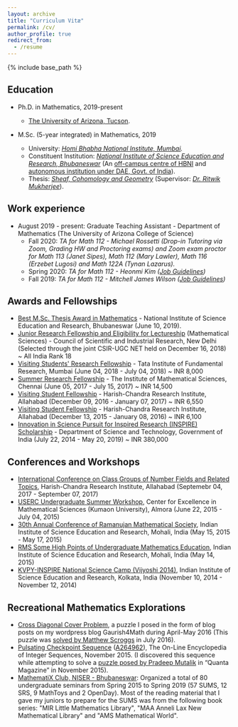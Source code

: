 ```yaml
---
layout: archive
title: "Curriculum Vitæ"
permalink: /cv/
author_profile: true
redirect_from:
  - /resume
---
```


{% include base_path %}

Education
---------
* Ph.D. in Mathematics, 2019-present
  * [The University of Arizona, Tucson](https://www.arizona.edu/).  

* M.Sc. (5-year integrated) in Mathematics, 2019
  * University: <em>[Homi Bhabha National Institute, Mumbai](http://www.hbni.ac.in/).</em>
  * Constituent Institution: <em>[National Institute of Science Education and Research, Bhubaneswar](http://www.niser.ac.in/) </em> (An [off-campus centre of HBNI](http://www.hbni.ac.in/cis/niser.html) and [autonomous institution under DAE, Govt. of India](https://dae.nic.in/)).
  * Thesis: <em>[Sheaf, Cohomology and Geometry](http://gkorpal.github.io/files/niser-msc_thesis-gaurish.pdf)</em> (Supervisor: <em>[Dr. Ritwik Mukherjee](https://www.sites.google.com/site/ritwik371/home)</em>).

Work experience
------
* August 2019 - present: Graduate Teaching Assistant - Department of Mathematics (The University of Arizona College of Science)
  * Fall 2020: <em>TA for Math 112 - Michael Rossetti (Drop-in Tutoring via Zoom, Grading HW and Proctoring exams) and Zoom exam proctor for Math 113 (Janet Sipes), Math 112 (Mary Lawler), Math 116 (Erzebet Lugosi) and Math 122A (Tynan Lazarus).</em>
  * Spring 2020: <em>TA for Math 112 - Heonmi Kim ([Job Guidelines](https://gkorpal.github.io/files/guidelinesfor112TAs.pdf))</em>
  * Fall 2019: <em>TA for Math 112 - Mitchell James Wilson ([Job Guidelines](https://gkorpal.github.io/files/guidelinesfor112TAs.pdf))</em>
  
Awards and Fellowships
------
* <u>Best M.Sc. Thesis Award in Mathematics</u> - National Institute of Science Education and Research, Bhubaneswar (June 10, 2019).
* [Junior Research Fellowship and Eligibility for Lectureship](http://csirhrdg.res.in/) (Mathematical Sciences) - Council of Scientific and Industrial Research, New Delhi (Selected through the joint CSIR-UGC NET held on December 16, 2018) ~ All India Rank 18
* [Visiting Students' Research Fellowship](http://www.tifr.res.in/~vsrp/) - Tata Institute of Fundamental Research, Mumbai (June 04, 2018 - July 04, 2018) ~ INR 8,000
* [Summer Research Fellowship](https://www.imsc.res.in/summer_research_programme) - The Institute of Mathematical Sciences, Chennai (June 05, 2017 - July 15, 2017) ~ INR 14,500
* [Visiting Student Fellowship](http://www.hri.res.in/opportunities/) - Harish-Chandra Research Institute, Allahabad (December 09, 2016 - January 07, 2017) ~ INR 6,550
* [Visiting Student Fellowship](http://www.hri.res.in/opportunities/) - Harish-Chandra Research Institute, Allahabad (December 13, 2015 - January 08, 2016) ~ INR 6,100
* <u>Innovation in Science Pursuit for Inspired Research (INSPIRE) Scholarship</u> - Department of Science and Technology, Government of India (July 22, 2014 - May 20, 2019) ~ INR 380,000

Conferences and Workshops
------
* [International Conference on Class Groups of Number Fields and Related Topics](https://sites.google.com/site/iccnnfrt2017/home), Harish-Chandra Research Institute, Allahabad (Septemebr 04, 2017 - September 07, 2017)
* <u>USERC Undergraduate Summer Workshop</u>, Center for Excellence in Mathematical Sciences (Kumaon University), Almora (June 22, 2015 - July 04, 2015)    
* [30th Annual Conference of Ramanujan Mathematical Society](http://30ac.ramanujanmathsociety.org/), Indian Institute of Science Education and Research, Mohali, India (May 15, 2015 - May 17, 2015)
* <u>RMS Some High Points of Undergraduate Mathematics Education</u>, Indian Institute of Science Education and Research, Mohali, India (May 14, 2015)
* [KVPY-INSPIRE National Science Camp (Vijyoshi 2014)](https://sites.google.com/site/vijyoshi2014/home), Indian Institute of Science Education and Research, Kolkata, India (November 10, 2014 - November 12, 2014)  

Recreational Mathematics Explorations
------
* <a href="https://gkorpal.github.io/posts/2016/07/cross-diagonal-cover-VI/">Cross Diagonal Cover Problem</a>, a puzzle I posed in the form of blog posts on my wordpress blog Gaurish4Math during April-May 2016 (This puzzle was <a href="http://gkorpal.github.io/files/32.pdf">solved by Matthew Scroggs</a> in July 2016).
* <u>Pulsating Checkpoint Sequence</u>
 (<a href="https://oeis.org/A264962">A264962</a>), The On-Line Encyclopedia of Integer Sequences, November 2015. (I discovered this sequence while attempting to solve a <a href="http://gkorpal.github.io/files/20151125-solution-be-still-my-pulsating-sequence.pdf">puzzle posed by Pradeep Mutalik</a> in “Quanta Magazine” in November 2015).
 * <a href="https://gkorpal.github.io/mathematix/">MathematiX Club, NISER - Bhubaneswar</a>: Organized a total of 80 undergraduate seminars from Spring 2015 to Spring 2019 (57 SUMS, 12 SRS, 9 MathToys and 2 OpenDay). Most of the reading material that I gave my juniors to prepare for the SUMS was from the following book series: "MIR Little Mathematics Library", "MAA Anneli Lax New Mathematical Library" and "AMS Mathematical World".
